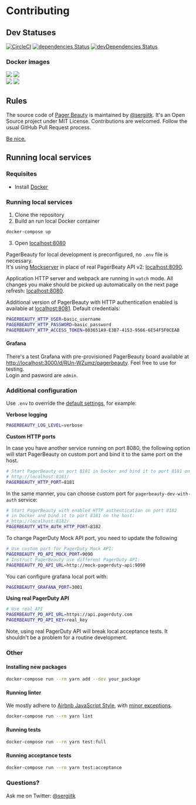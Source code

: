 # Contributing

## Dev Statuses
[![CircleCI](https://circleci.com/gh/sergiitk/pagerbeauty/tree/master.svg?style=shield)](https://circleci.com/gh/sergiitk/pagerbeauty/tree/master) [![dependencies Status](https://david-dm.org/sergiitk/pagerbeauty/status.svg)](https://david-dm.org/sergiitk/pagerbeauty) [![devDependencies Status](https://david-dm.org/sergiitk/pagerbeauty/dev-status.svg)](https://david-dm.org/sergiitk/pagerbeauty?type=dev)

### Docker images
[![](https://images.microbadger.com/badges/version/sergiitk/pagerbeauty:dev.svg)](https://microbadger.com/images/sergiitk/pagerbeauty:dev) [![](https://images.microbadger.com/badges/image/sergiitk/pagerbeauty:dev.svg)](https://microbadger.com/images/sergiitk/pagerbeauty:dev)  
[![](https://images.microbadger.com/badges/version/sergiitk/pagerbeauty.svg)](https://microbadger.com/images/sergiitk/pagerbeauty) [![](https://images.microbadger.com/badges/image/sergiitk/pagerbeauty.svg)](https://microbadger.com/images/sergiitk/pagerbeauty)

## Rules

The source code of [Pager Beauty](https://github.com/sergiitk/pagerbeauty) is maintained by [@sergiitk](https://github.com/sergiitk).
It's an Open Source project under MIT License. Contributions are welcomed. Follow the usual GitHub Pull Request process.

[Be nice.](CODE_OF_CONDUCT.md)

## Running local services

### Requisites
- Install [Docker](https://docs.docker.com/install/)

### Running local services

1. Clone the repository
2. Build an run local Docker container

```sh
docker-compose up
```

3. Open [localhost:8080](http://localhost:8080)

PagerBeauty for local development is preconfigured, no `.env` file is necessary.  
It's using [Mockserver](https://github.com/namshi/mockserver) in place of real PagerBeaty API v2: [localhost:8090](http://localhost:8090).

Application HTTP server and webpack are running in `watch` mode.
All changes you make should be picked up automatically on the next page refresh: [localhost:8080](http://localhost:8080).

Additional version of PagerBeauty with HTTP authentication enabled is available at [localhost:8081](http://localhost:8081). Default credentials:

```sh
PAGERBEAUTY_HTTP_USER=basic_username
PAGERBEAUTY_HTTP_PASSWORD=basic_password
PAGERBEAUTY_HTTP_ACCESS_TOKEN=803651A9-E3B7-4153-9566-6E54F5F0CEAB
```

#### Grafana
There's a test Grafana with pre-provisioned PagerBeauty board available
at <http://localhost:3000/d/RUn-WZumz/pagerbeauty>. Feel free to use for testing.  
Login and pasword are `admin`.

### Additional configuration

Use `.env` to override the [default settings](https://github.com/sergiitk/pagerbeauty#configuration),
for example:

**Verbose logging**

```sh
PAGERBEAUTY_LOG_LEVEL=verbose
```

**Custom HTTP ports**

In case you have another service running on port 8080, the following option
will start PagerBeauty on custom port and bind it to the same port on the host.

```sh
# Start PagerBeauty on port 8181 in Docker and bind it to port 8181 on the host:
# http://localhost:8181/
PAGERBEAUTY_HTTP_PORT=8181
```

In the same manner, you can choose custom port for `pagerbeauty-dev-with-auth` service:

```sh
# Start PagerBeauty with enabled HTTP authentication on port 8182
# in Docker and bind it to port 8181 on the host:
# http://localhost:8182/
PAGERBEAUTY_WITH_AUTH_HTTP_PORT=8182
```

To change PagerDuty Mock API port, you need to update the following
```sh
# Use custom port for PagerDuty Mock API:
PAGERBEAUTY_PD_API_MOCK_PORT=9090
# Instruct PagerBeauty use different PagerDuty API:
PAGERBEAUTY_PD_API_URL=http://mock-pagerduty-api:9090
```

You can configure grafana local port with:
```sh
PAGERBEAUTY_GRAFANA_PORT=3001
```

**Using real PagerDuty API**

```sh
# Use real API
PAGERBEAUTY_PD_API_URL=https://api.pagerduty.com
PAGERBEAUTY_PD_API_KEY=real_key
```

Note, using real PagerDuty API will break local acceptance tests. It shouldn't be a problem for a routine development.

### Other

#### Installing new packages

```sh
docker-compose run --rm yarn add --dev your_package
```

#### Running linter
We mostly adhere to [Airbnb JavaScript Style](https://github.com/airbnb/javascript), with [minor exceptions](https://github.com/sergiitk/pagerbeauty/blob/master/.eslintrc.js).

```sh
docker-compose run --rm yarn lint
```

#### Running tests
```sh
docker-compose run --rm yarn test:full
```

#### Running acceptance tests
```sh
docker-compose run --rm yarn test:acceptance
```

### Questions?
Ask me on Twitter: [@sergiitk](https://twitter.com/sergiitk)
